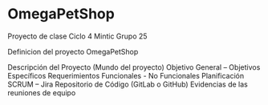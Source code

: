 # OmegaPetShop
Proyecto de clase Ciclo 4 Mintic Grupo 25

Definicion del proyecto 
OmegaPetShop

Descripción del Proyecto (Mundo del proyecto)
Objetivo General – Objetivos Específicos
Requerimientos Funcionales  - No Funcionales
Planificación SCRUM – Jira
Repositorio de Código (GitLab o GitHub)
Evidencias de las reuniones de equipo
